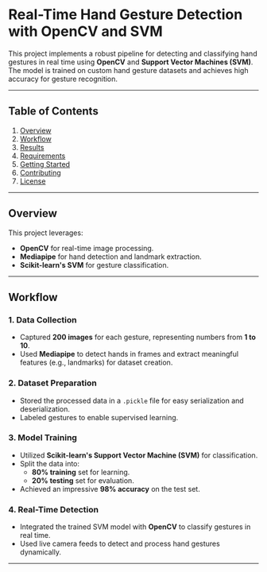 # Real-Time Hand Gesture Detection with OpenCV and SVM

This project implements a robust pipeline for detecting and classifying hand gestures in real time using **OpenCV** and **Support Vector Machines (SVM)**. The model is trained on custom hand gesture datasets and achieves high accuracy for gesture recognition.

---

## Table of Contents
1. [Overview](#overview)
2. [Workflow](#workflow)
3. [Results](#results)
4. [Requirements](#requirements)
5. [Getting Started](#getting-started)
6. [Contributing](#contributing)
7. [License](#license)

---

## Overview

This project leverages:
- **OpenCV** for real-time image processing.
- **Mediapipe** for hand detection and landmark extraction.
- **Scikit-learn's SVM** for gesture classification.

---

## Workflow

### 1. Data Collection
- Captured **200 images** for each gesture, representing numbers from **1 to 10**.
- Used **Mediapipe** to detect hands in frames and extract meaningful features (e.g., landmarks) for dataset creation.

### 2. Dataset Preparation
- Stored the processed data in a `.pickle` file for easy serialization and deserialization.
- Labeled gestures to enable supervised learning.

### 3. Model Training
- Utilized **Scikit-learn's Support Vector Machine (SVM)** for classification.
- Split the data into:
  - **80% training** set for learning.
  - **20% testing** set for evaluation.
- Achieved an impressive **98% accuracy** on the test set.

### 4. Real-Time Detection
- Integrated the trained SVM model with **OpenCV** to classify gestures in real time.
- Used live camera feeds to detect and process hand gestures dynamically.

---
